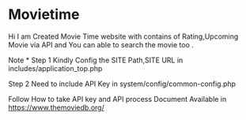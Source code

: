 # Movietime
Hi I am Created Movie Time website with contains of Rating,Upcoming Movie via API and You can able to search the movie too .



Note * 
Step 1
Kindly Config the SITE Path,SITE URL in includes/application_top.php 

Step 2
Need to include API Key in system/config/common-config.php

Follow How to take API key and API process Document Available in 
https://www.themoviedb.org/



